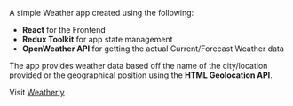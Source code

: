 <p>A simple Weather app created using the following:</p>
<ul>
  <li><b>React</b> for the Frontend</li>
  <li><b>Redux Toolkit</b> for app state management</li>
  <li><b>OpenWeather API</b> for getting the actual Current/Forecast Weather data</li>
</ul>
<p>The app provides weather data based off the name of the city/location provided or the geographical position using the <b>HTML Geolocation API</b>.</p>

Visit <a href='https://lxndrbukin.github.io/weatherly/'>Weatherly</a>

